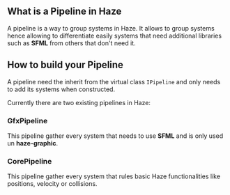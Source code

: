 ## What is a Pipeline in Haze

A pipeline is a way to group systems in Haze. It allows to group systems hence allowing to differentiate easily systems that need additional libraries such as **SFML** from others that don't need it.

## How to build your Pipeline

A pipeline need the inherit from the virtual class `IPipeline` and only needs to add its systems when constructed.

Currently there are two existing pipelines in Haze: 
### GfxPipeline

This pipeline gather every system that needs to use **SFML** and is only used un **haze-graphic**.

### CorePipeline

This pipeline gather every system that rules basic Haze functionalities like positions, velocity or collisions.
